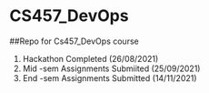 # CS457_DevOps

##Repo for Cs457_DevOps course 

1. Hackathon Completed (26/08/2021)<br>
2. Mid -sem Assignments Submiited (25/09/2021)<br>
3. End -sem Assignments Submitted (14/11/2021)<br>
